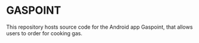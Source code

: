 # GASPOINT
This repository hosts source code for the Android app Gaspoint, that allows users to order for cooking gas.
